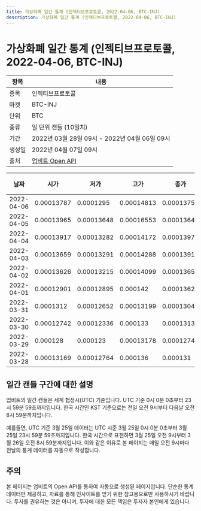 ```yaml
---
title: 가상화폐 일간 통계 (인젝티브프로토콜, 2022-04-06, BTC-INJ)
description: 가상화폐 일간 통계 (인젝티브프로토콜, 2022-04-06, BTC-INJ)
---
```



가상화폐 일간 통계 (인젝티브프로토콜, 2022-04-06, BTC-INJ)
===

|항목|내용|
|--|--|
|종목|인젝티브프로토콜|
|마켓|BTC-INJ|
|단위|BTC|
|종류|일 단위 캔들 (10일치)|
|기간|2022년 03월 28일 09시 - 2022년 04월 06일 09시|
|생성일|2022년 04월 07일 09시|
|출처|[업비트 Open API](https://docs.upbit.com)|


|날짜|시가|저가|고가|종가|비고|
|--|--|--|--|--|--|
|2022-04-06|0.00013787|0.0001295|0.00014813|0.00013758|    |
|2022-04-05|0.00013965|0.00013648|0.00016553|0.00013648|    |
|2022-04-04|0.00013917|0.00013282|0.00014172|0.00013976|    |
|2022-04-03|0.00013659|0.00013291|0.00014288|0.00013918|    |
|2022-04-02|0.00013626|0.00013215|0.00014099|0.00013659|    |
|2022-04-01|0.00012901|0.00012895|0.000142|0.00013626|    |
|2022-03-31|0.0001312|0.00012652|0.00013199|0.00013049|    |
|2022-03-30|0.00012742|0.00012336|0.000133|0.00013138|    |
|2022-03-29|0.000128|0.000123|0.00013178|0.00012744|    |
|2022-03-28|0.00013169|0.00012764|0.000136|0.000131|    |


일간 캔들 구간에 대한 설명
---


업비트의 일간 캔들은 세계 협정시(UTC) 기준입니다. 
UTC 기준 0시 0분 0초부터 23시 59분 59초까지입니다. 
한국 시간인 KST 기준으로는 전일 오전 9시부터 다음날 오전 8시 59분까지입니다. 


예를들면, UTC 기준 3월 25일 데이터는 UTC 시준 3월 25일 0시 0분 0초부터 3월 25일 23시 59분 59초까지입니다. 
한국 시간으로 표현하면 3월 25일 오전 9시부터 3월 26일 오전 8시 59분까지입니다. 
이와 같은 이유로 본 페이지는 매일 오전 9시마다 전날의 통계 데이터를 자동으로 작성합니다. 


주의
---


본 페이지는 업비트의 Open API를 통하여 자동으로 생성된 페이지입니다. 
단순한 통계 데이터만 제공하고, 자료를 통해 인사이트를 얻기 위한 참고용으로만 사용하시기 바랍니다. 
투자를 권유하는 것은 아니며, 투자에 대한 모든 책임은 투자자 본인에게 있습니다. 
